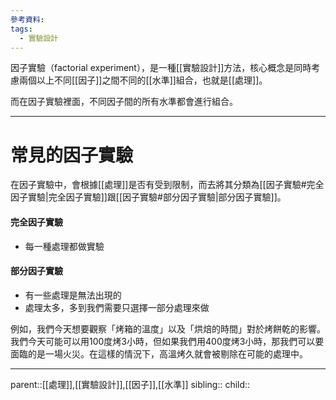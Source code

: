 ```yaml
---
參考資料:
tags:
  - 實驗設計
---
```

因子實驗（factorial experiment），是一種[[實驗設計]]方法，核心概念是同時考慮兩個以上不同[[因子]]之間不同的[[水準]]組合，也就是[[處理]]。

而在因子實驗裡面，不同因子間的所有水準都會進行組合。
- - -
# 常見的因子實驗
在因子實驗中，會根據[[處理]]是否有受到限制，而去將其分類為[[因子實驗#完全因子實驗|完全因子實驗]]跟[[因子實驗#部分因子實驗|部分因子實驗]]。
#### 完全因子實驗
- 每一種處理都做實驗
#### 部分因子實驗
- 有一些處理是無法出現的
- 處理太多，多到我們需要只選擇一部分處理來做

例如，我們今天想要觀察「烤箱的溫度」以及「烘焙的時間」對於烤餅乾的影響。
我們今天可能可以用100度烤3小時，但如果我們用400度烤3小時，那我們可以要面臨的是一場火災。在這樣的情況下，高溫烤久就會被剔除在可能的處理中。
- - -
parent::[[處理]],[[實驗設計]],[[因子]],[[水準]]
sibling::
child::